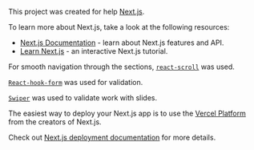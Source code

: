 This project was created for help [Next.js](https://nextjs.org/).

To learn more about Next.js, take a look at the following resources:

- [Next.js Documentation](https://nextjs.org/docs) - learn about Next.js features and API.
- [Learn Next.js](https://nextjs.org/learn) - an interactive Next.js tutorial.


For smooth navigation through the sections, [`react-scroll`](https://www.npmjs.com/package/react-scroll) was used.

[`React-hook-form`](https://react-hook-form.com/) was used for validation.

[`Swiper`](https://swiperjs.com/) was used to validate work with slides.

The easiest way to deploy your Next.js app is to use the [Vercel Platform](https://vercel.com/new?utm_medium=default-template&filter=next.js&utm_source=create-next-app&utm_campaign=create-next-app-readme) from the creators of Next.js.

Check out  [Next.js deployment documentation](https://nextjs.org/docs/deployment) for more details.















